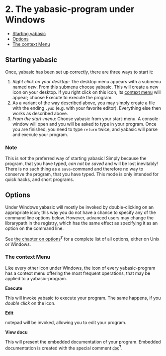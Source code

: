 # 2. The yabasic-program under Windows

 * [Starting yabasic](#starting-yabasic)
 * [Options](#options)
 * [The context Menu](#the-context-menu)

## Starting yabasic

Once, yabasic has been set up correctly, there are three ways to start it:

1. *Right click on your desktop:* The desktop menu appears with a submenu named *new*. From this submenu choose yabasic. This will create a new icon on your desktop. If you right click on this icon, its [context menu](#the-context-menu) will appear; choose Execute to execute the program.
2. As a variant of the way described above, you may simply create a file with the ending *```.yab```* (e.g. with your favorite editor). Everything else then works as described above.
3. *From the start-menu:* Choose yabasic from your start-menu. A console-window will open and you will be asked to type in your program. Once you are finished, you need to type ```return``` twice, and yabasic will parse and execute your program.

### Note

This is *not* the preferred way of starting yabasic! Simply because the program, that you have typed, *can not be saved* and will be lost inevitably! There is no such thing as a ```save```-command and therefore no way to conserve the program, that you have typed. This mode is only intended for quick hacks, and short programs.

## Options

Under Windows yabasic will mostly be invoked by double-clicking on an appropriate icon; this way you do not have a chance to specify any of the command line options below. However, advanced users may change the librarypath in the registry, which has the same effect as specifying it as an option on the command line.

See [the chapter on options]()<sup>**?**</sup> for a complete list of all options, either on Unix or Windows.

### The context Menu

Like every other icon under Windows, the icon of every yabasic-program has a context menu offering the most frequent operations, that may be applied to a yabasic-program.

**Execute**

This will invoke yabasic to execute your program. The same happens, if you *double click* on the icon.

**Edit**

notepad will be invoked, allowing you to edit your program.

**View docu**

This will present the embedded documentation of your program. Embedded documentation is created with the special comment [```doc```]()<sup>**?**</sup>.
